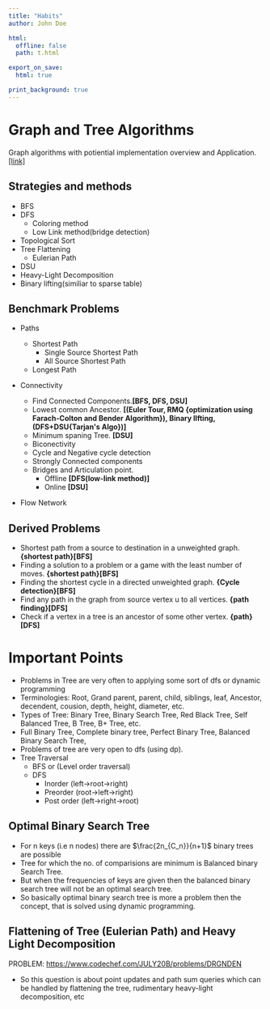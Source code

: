 ```yaml
---
title: "Habits"
author: John Doe

html:
  offline: false
  path: t.html

export_on_save:
  html: true

print_background: true
---
```


# Graph and Tree Algorithms

Graph algorithms with potiential implementation overview and Application.[[link]](https://www.geeksforgeeks.org/graph-data-structure-and-algorithms/)

## Strategies and methods

* BFS
* DFS
  * Coloring method
  * Low Link method(bridge detection)
* Topological Sort
* Tree Flattening 
  * Eulerian Path
* DSU
* Heavy-Light Decomposition
* Binary lifting(similiar to sparse table)

## Benchmark Problems

* Paths
  * Shortest Path
    * Single Source Shortest Path
    * All Source Shortest Path
  * Longest Path

* Connectivity
  * Find Connected Components.**[BFS, DFS, DSU]**
  * Lowest common Ancestor. **[(Euler Tour, RMQ {optimization using Farach-Colton and Bender Algorithm}), Binary lIfting, (DFS+DSU{Tarjan's Algo})]**
  * Minimum spaning Tree. **[DSU]**
  * Biconectivity
  * Cycle and Negative cycle detection
  * Strongly Connected components
  * Bridges and Articulation point.
    * Offline **[DFS(low-link method)]**
    * Online **[DSU]**

* Flow Network

## Derived Problems

* Shortest path from a source to destination in a unweighted graph. **{shortest path}[BFS]**
* Finding a solution to a problem or a game with the least number of moves. **{shortest path}[BFS]**
* Finding the shortest cycle in a directed unweighted graph. **{Cycle detection}[BFS]**
* Find any path in the graph from source vertex u to all vertices. **{path finding}[DFS]**
* Check if a vertex in a tree is an ancestor of some other vertex. **{path}[DFS]**

# Important Points

* Problems in Tree are very often to applying some sort of dfs or dynamic programming
* Terminologies: Root, Grand parent, parent, child, siblings, leaf, Ancestor, decendent, cousion, depth, height, diameter, etc.
* Types of Tree: Binary Tree, Binary Search Tree, Red Black Tree, Self Balanced Tree, B Tree, B+ Tree, etc.
* Full Binary Tree, Complete binary tree, Perfect Binary Tree, Balanced Binary Search Tree,
* Problems of tree are very open to dfs (using dp).
* Tree Traversal
  * BFS or (Level order traversal)
  * DFS
    * Inorder (left->root->right)
    * Preorder (root->left->right)
    * Post order (left->right->root)

## Optimal Binary Search Tree

* For n keys (i.e n nodes) there are $\frac{2n_{C_n}}{n+1}$ binary trees are possible
* Tree for which the no. of comparisions are minimum is Balanced binary Search Tree.
* But when the frequencies of keys are given then the balanced binary search tree will not be an optimal search tree.
* So basically optimal binary search tree is more a problem then the concept, that is solved using dynamic programming.


## Flattening of Tree (Eulerian Path) and Heavy Light Decomposition

PROBLEM: https://www.codechef.com/JULY20B/problems/DRGNDEN

* So this question is about point updates and path sum queries which can be handled by flattening the tree, rudimentary heavy-light decomposition, etc